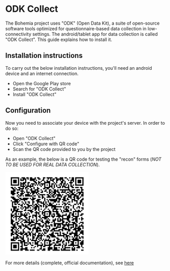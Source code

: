 # ODK Collect


The Bohemia project uses "ODK" (Open Data Kit), a suite of open-source software tools optimized for questionnaire-based data collection in low-connectivity settings. The android/tablet app for data collection is called "ODK Collect". This guide explains how to install it.

## Installation instructions

To carry out the below installation instructions, you'll need an android device and an internet connection.

- Open the Google Play store
- Search for "ODK Collect"
- Install "ODK Collect"

## Configuration

Now you need to associate your device with the project's server. In order to do so:

- Open "ODK Collect"
- Click "Configure with QR code"
- Scan the QR code provided to you by the project

As an example, the below is a QR code for testing the "recon" forms (_NOT TO BE USED FOR REAL DATA COLLECTION_).

![](img/recontesting.png)


For more details (complete, official documentation), see [here](https://docs.getodk.org/collect-install/)